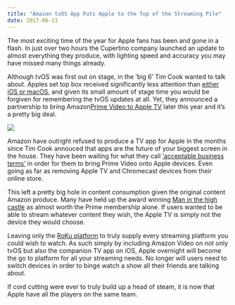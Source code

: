 ```yaml
---
title: "Amazon tvOS App Puts Apple to the Top of the Streaming Pile"
date: 2017-06-11
---
```

The most exciting time of the year for Apple fans has been and gone in a flash. In just over two hours the Cupertino company launched an update to almost everything they produce, with lighting speed and accuracy you may have missed many things already.

Although tvOS was first out on stage, in the ‘big 6’ Tim Cook wanted to talk about. Apples set top box received significantly less attention than [either iOS or macOS](https://applemagazine.com/wwdc-2017/34419), and given its small amount of stage time you would be forgiven for remembering the tvOS updates at all. Yet, they announced a partnership to bring Amazon[Prime Video to Apple TV](https://applemagazine.com/apple-announces-prime-video-coming-apple-tv/34437) later this year and it’s a pretty big deal.

![](https://gr36.gitlab.io/postimage/2017-10-28-WWDC-Amazon.jpeg)

Amazon have outright refused to produce a TV app for Apple in the months since Tim Cook annouced that apps are the future of your biggest screen in the house. They have been waiting for what they call [‘acceptable business terms’](https://www.theverge.com/2016/5/31/11826362/amazon-acceptable-business-terms-apple-tv-chromecast) in order for them to bring Prime Video onto Apple devices. Even going as far as removing Apple TV and Chromecast devices from their online store. 

This left a pretty big hole in content consumption given the original content Amazon produce. Many have held up the award winning [Man in the high castle](http://www.imdb.com/title/tt1740299/awards) as almost worth the Prime membership alone. If users wanted to be able to stream whatever content they wish, the Apple TV is simply not the device they would choose. 

Leaving only the [RoKu platform](http://www.pocket-lint.com/news/135855-roku-adds-amazon-prime-instant-video-to-offer-the-best-supported-streaming-devices-you-can-buy) to truly supply every streaming platform you could wish to watch. As such simply by including Amazon Video on not only tvOS but also the companion TV app on iOS, Apple overnight will become the go to platform for all your streaming needs. No longer will users need to switch devices in order to binge watch a show all their friends are talking about. 

If cord cutting were ever to truly build up a head of steam, it is now that Apple have all the players on the same team.